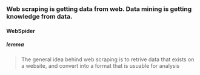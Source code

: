 ### Web scraping is getting data from web. Data mining is getting knowledge from data.

#### WebSpider

##### lemma

> The general idea behind web scraping is to retrive data that exists on a website, and
> convert into a format that is usuable for analysis
